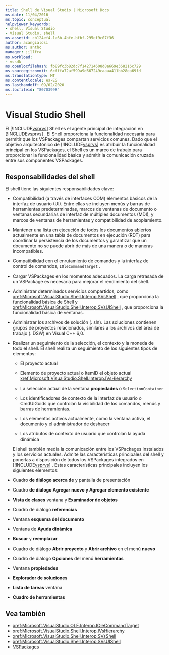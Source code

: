 ```yaml
---
title: Shell de Visual Studio | Microsoft Docs
ms.date: 11/04/2016
ms.topic: conceptual
helpviewer_keywords:
- shell, Visual Studio
- Visual Studio, shell
ms.assetid: cb124ef4-1a6b-4bfe-bfbf-295ef9c07f36
author: acangialosi
ms.author: anthc
manager: jillfra
ms.workload:
- vssdk
ms.openlocfilehash: fb89fc3b82dc7f142714608d8a669e368216c729
ms.sourcegitcommit: 6cfffa72af599a9d667249caaaa411bb28ea69fd
ms.translationtype: MT
ms.contentlocale: es-ES
ms.lasthandoff: 09/02/2020
ms.locfileid: "80703998"
---
```

# <a name="visual-studio-shell"></a>Visual Studio Shell
El [!INCLUDE[vsprvs](../../code-quality/includes/vsprvs_md.md)] Shell es el agente principal de integración en [!INCLUDE[vsprvs](../../code-quality/includes/vsprvs_md.md)] . El Shell proporciona la funcionalidad necesaria para permitir que los VSPackages compartan servicios comunes. Dado que el objetivo arquitectónico de [!INCLUDE[vsprvs](../../code-quality/includes/vsprvs_md.md)] es atribuir la funcionalidad principal en los VSPackages, el Shell es un marco de trabajo para proporcionar la funcionalidad básica y admitir la comunicación cruzada entre sus componentes VSPackages.

## <a name="shell-responsibilities"></a>Responsabilidades del shell
 El shell tiene las siguientes responsabilidades clave:

- Compatibilidad (a través de interfaces COM) elementos básicos de la interfaz de usuario (UI). Entre ellas se incluyen menús y barras de herramientas predeterminadas, marcos de ventanas de documento o ventanas secundarias de interfaz de múltiples documentos (MDI), y marcos de ventanas de herramientas y compatibilidad de acoplamiento.

- Mantener una lista en ejecución de todos los documentos abiertos actualmente en una tabla de documentos en ejecución (RDT) para coordinar la persistencia de los documentos y garantizar que un documento no se puede abrir de más de una manera o de maneras incompatibles.

- Compatibilidad con el enrutamiento de comandos y la interfaz de control de comandos, `IOleCommandTarget` .

- Cargar VSPackages en los momentos adecuados. La carga retrasada de un VSPackage es necesaria para mejorar el rendimiento del shell.

- Administrar determinados servicios compartidos, como <xref:Microsoft.VisualStudio.Shell.Interop.SVsShell> , que proporciona la funcionalidad básica de Shell y <xref:Microsoft.VisualStudio.Shell.Interop.SVsUIShell> , que proporciona la funcionalidad básica de ventanas.

- Administrar los archivos de solución (. sln). Las soluciones contienen grupos de proyectos relacionados, similares a los archivos del área de trabajo (. DSW) en Visual C++ 6,0.

- Realizar un seguimiento de la selección, el contexto y la moneda de todo el shell. El shell realiza un seguimiento de los siguientes tipos de elementos:

  - El proyecto actual

  - Elemento de proyecto actual o ItemID el objeto actual <xref:Microsoft.VisualStudio.Shell.Interop.IVsHierarchy>

  - La selección actual de la ventana **propiedades** o `SelectionContainer`

  - Los identificadores de contexto de la interfaz de usuario o CmdUIGuids que controlan la visibilidad de los comandos, menús y barras de herramientas.

  - Los elementos activos actualmente, como la ventana activa, el documento y el administrador de deshacer

  - Los atributos de contexto de usuario que controlan la ayuda dinámica

  El shell también media la comunicación entre los VSPackages instalados y los servicios actuales. Admite las características principales del shell y ponerlas a disposición de todos los VSPackages integrados en [!INCLUDE[vsprvs](../../code-quality/includes/vsprvs_md.md)] . Estas características principales incluyen los siguientes elementos:

- Cuadro **de diálogo acerca de** y pantalla de presentación

- Cuadro **de diálogo Agregar nuevo y Agregar elemento existente**

- **Vista de clases** ventana y **Examinador de objetos**

- Cuadro de diálogo **referencias**

- Ventana **esquema del documento**

- Ventana de **Ayuda dinámica**

- **Buscar** y **reemplazar**

- Cuadro de diálogo **Abrir proyecto** y **Abrir archivo** en el menú **nuevo**

- Cuadro de diálogo **Opciones** del menú **herramientas**

- Ventana **propiedades**

- **Explorador de soluciones**

- **Lista de tareas** ventana

- **Cuadro de herramientas**

## <a name="see-also"></a>Vea también
- <xref:Microsoft.VisualStudio.OLE.Interop.IOleCommandTarget>
- <xref:Microsoft.VisualStudio.Shell.Interop.IVsHierarchy>
- <xref:Microsoft.VisualStudio.Shell.Interop.SVsShell>
- <xref:Microsoft.VisualStudio.Shell.Interop.SVsUIShell>
- [VSPackages](../../extensibility/internals/vspackages.md)
